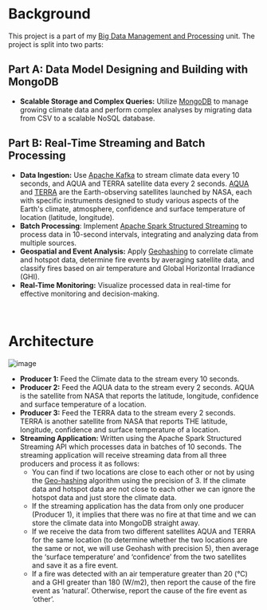# Background
This project is a part of my [Big Data Management and Processing](https://handbook.monash.edu/2024/units/FIT3182?year=2024) unit. The project is split into two parts:

## Part A: Data Model Designing and Building with MongoDB
- **Scalable Storage and Complex Queries:** Utilize [MongoDB](https://en.wikipedia.org/wiki/MongoDB) to manage growing climate data and perform complex analyses by migrating data from CSV to a scalable NoSQL database.

## Part B: Real-Time Streaming and Batch Processing
- **Data Ingestion:** Use [Apache Kafka](https://en.wikipedia.org/wiki/Apache_Kafka) to stream climate data every 10 seconds, and AQUA and TERRA satellite data every 2 seconds. [AQUA](https://aqua.nasa.gov/) and [TERRA](https://terra.nasa.gov/) are the Earth-observing satellites launched by NASA, each with specific instruments designed to study various aspects of the Earth's climate, atmosphere, confidence and surface temperature of location (latitude, longitude).
- **Batch Processing**: Implement [Apache Spark Structured Streaming](https://spark.apache.org/streaming/) to process data in 10-second intervals, integrating and analyzing data from multiple sources.
- **Geospatial and Event Analysis:** Apply [Geohashing](https://en.wikipedia.org/wiki/Geohash) to correlate climate and hotspot data, determine fire events by averaging satellite data, and classify fires based on air temperature and Global Horizontal Irradiance (GHI).
- **Real-Time Monitoring:** Visualize processed data in real-time for effective monitoring and decision-making.

<br>

# Architecture
![image](https://github.com/user-attachments/assets/df4a21e1-2b69-4d09-9bb1-9bc1229360a3)

- **Producer 1:** Feed the Climate data to the stream every 10 seconds.
- **Producer 2:** Feed the AQUA data to the stream every 2 seconds. AQUA is the satellite from NASA that reports the latitude, longitude, confidence and surface temperature of a location.
- **Producer 3:** Feed the TERRA data to the stream every 2 seconds. TERRA is another satellite from NASA that reports THE latitude, longitude, confidence and surface temperature of a location.
- **Streaming Application:** Written using the Apache Spark Structured Streaming API which processes data in batches of 10 seconds. The streaming application will receive streaming data from all three producers and process it as follows:
  - You can find if two locations are close to each other or not by using the [Geo-hashing](https://en.wikipedia.org/wiki/Geohash) algorithm using the precision of 3.  If the climate data and hotspot data are not close to each other we can ignore the hotspot data and just store the climate data.
  - If the streaming application has the data from only one producer (Producer 1), it implies that there was no fire at that time and we can store the climate data into MongoDB straight away.
  - If we receive the data from two different satellites AQUA and TERRA for the same location (to determine whether the two locations are the same or not, we will use Geohash with precision 5), then average the ‘surface temperature’ and ‘confidence’ from the two satellites and save it as a fire event.
  - If a fire was detected with an air temperature greater than 20 (°C) and a GHI greater than 180 (W/m2), then report the cause of the fire event as ‘natural’. Otherwise, report the cause of the fire event as ‘other’.

